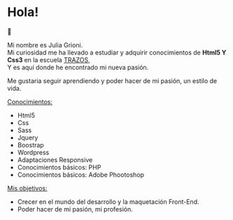 # Hola!
👋

<p>Mi nombre es Julia Grioni. <br>Mi curiosidad me ha llevado a estudiar y adquirir conocimientos de 
<b> Html5 Y Css3 </b> en la escuela <a href="http://trazos.net">TRAZOS</a>, <br>Y es aquí donde he encontrado mi nueva pasión.</p> 

Me gustaria seguir aprendiendo y poder hacer de mi pasión, un estilo de vida.

<ins>Conocimientos:</ins>
<ul>
  <li>Html5</li>
  <li>Css</li>
  <li>Sass</li>
  <li>Jquery</li>
  <li>Boostrap</li>
  <li>Wordpress</li>
  <li>Adaptaciones Responsive</li>
  <li>Conocimientos básicos: PHP</li>
  <li>Conocimientos básicos: Adobe Phootoshop</li>
  </ul>
  
  <ins>Mis objetivos:</ins>
  <ul>
  <li> Crecer en el mundo del desarrollo y la maquetación Front-End.</li>
  <li> Poder hacer de mi pasión, mi profesión.</li>
  </ul>
  
 
    

  
  
  
  
